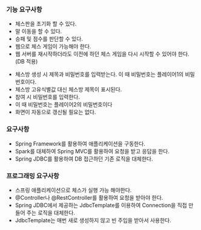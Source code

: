 ### 기능 요구사항
* 체스판을 초기화 할 수 있다.
* 말 이동을 할 수 있다.
* 승패 및 점수를 판단할 수 있다.
* 웹으로 체스 게임이 가능해야 한다.
* 웹 서버를 재시작하더라도 이전에 하던 체스 게임을 다시 시작할 수 있어야 한다.(DB 적용)
- 체스방 생성 시 제목과 비밀번호를 입력받는다.
  이 때 비밀번호는 플레이어1의 비밀번호이다.
- 체스방 고유식별값 대신 체스방 제목이 표시된다.
- 참여 시 비밀번호를 입력한다. 
- 이 때 비밀번호는 플레이어2의 비밀번호이다
- 화면이 자동으로 갱신될 필요는 없다.

### 요구사항
* Spring Framework를 활용하여 애플리케이션을 구동한다.
* Spark를 대체하여 Spring MVC를 활용하여 요청을 받고 응답을 한다.
* Spring JDBC를 활용하여 DB 접근하던 기존 로직을 대체한다.

### 프로그래밍 요구사항
* 스프링 애플리케이션으로 체스가 실행 가능 해야한다.
* @Controller나 @RestController를 활용하여 요청을 받아야 한다.
* Spring JDBC에서 제공하는 JdbcTemplate를 이용하여 Connection을 직접 만들어 주는 로직을 대체한다.
* JdbcTemplate는 매번 새로 생성하지 않고 빈 주입을 받아서 사용한다.